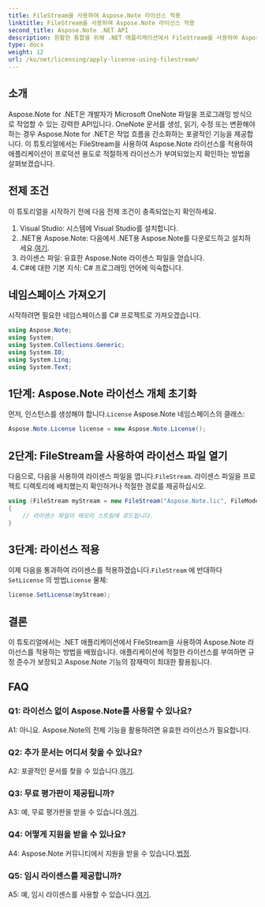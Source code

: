```yaml
---
title: FileStream을 사용하여 Aspose.Note 라이선스 적용
linktitle: FileStream을 사용하여 Aspose.Note 라이선스 적용
second_title: Aspose.Note .NET API
description: 원활한 통합을 위해 .NET 애플리케이션에서 FileStream을 사용하여 Aspose.Note 라이선스를 적용하는 방법을 알아보세요.
type: docs
weight: 12
url: /ko/net/licensing/apply-license-using-filestream/
---
```

## 소개

Aspose.Note for .NET은 개발자가 Microsoft OneNote 파일을 프로그래밍 방식으로 작업할 수 있는 강력한 API입니다. OneNote 문서를 생성, 읽기, 수정 또는 변환해야 하는 경우 Aspose.Note for .NET은 작업 흐름을 간소화하는 포괄적인 기능을 제공합니다. 이 튜토리얼에서는 FileStream을 사용하여 Aspose.Note 라이선스를 적용하여 애플리케이션이 프로덕션 용도로 적절하게 라이선스가 부여되었는지 확인하는 방법을 살펴보겠습니다.

## 전제 조건

이 튜토리얼을 시작하기 전에 다음 전제 조건이 충족되었는지 확인하세요.

1. Visual Studio: 시스템에 Visual Studio를 설치합니다.
2.  .NET용 Aspose.Note: 다음에서 .NET용 Aspose.Note를 다운로드하고 설치하세요.[여기](https://releases.aspose.com/note/net/).
3. 라이센스 파일: 유효한 Aspose.Note 라이센스 파일을 얻습니다.
4. C#에 대한 기본 지식: C# 프로그래밍 언어에 익숙합니다.

## 네임스페이스 가져오기

시작하려면 필요한 네임스페이스를 C# 프로젝트로 가져오겠습니다.

```csharp
using Aspose.Note;
using System;
using System.Collections.Generic;
using System.IO;
using System.Linq;
using System.Text;
```

## 1단계: Aspose.Note 라이선스 개체 초기화

 먼저, 인스턴스를 생성해야 합니다.`License` Aspose.Note 네임스페이스의 클래스:

```csharp
Aspose.Note.License license = new Aspose.Note.License();
```

## 2단계: FileStream을 사용하여 라이선스 파일 열기

 다음으로, 다음을 사용하여 라이센스 파일을 엽니다.`FileStream`. 라이센스 파일을 프로젝트 디렉토리에 배치했는지 확인하거나 적절한 경로를 제공하십시오.

```csharp
using (FileStream myStream = new FileStream("Aspose.Note.lic", FileMode.Open))
{
    // 라이센스 파일이 메모리 스트림에 로드됩니다.
}
```

## 3단계: 라이선스 적용

 이제 다음을 통과하여 라이센스를 적용하겠습니다.`FileStream` 에 반대하다`SetLicense` 의 방법`License` 물체:

```csharp
license.SetLicense(myStream);
```

## 결론

이 튜토리얼에서는 .NET 애플리케이션에서 FileStream을 사용하여 Aspose.Note 라이선스를 적용하는 방법을 배웠습니다. 애플리케이션에 적절한 라이선스를 부여하면 규정 준수가 보장되고 Aspose.Note 기능의 잠재력이 최대한 활용됩니다.

## FAQ

### Q1: 라이선스 없이 Aspose.Note를 사용할 수 있나요?

A1: 아니요. Aspose.Note의 전체 기능을 활용하려면 유효한 라이선스가 필요합니다.

### Q2: 추가 문서는 어디서 찾을 수 있나요?

 A2: 포괄적인 문서를 찾을 수 있습니다.[여기](https://reference.aspose.com/note/net/).

### Q3: 무료 평가판이 제공됩니까?

A3: 예, 무료 평가판을 받을 수 있습니다.[여기](https://releases.aspose.com/).

### Q4: 어떻게 지원을 받을 수 있나요?

 A4: Aspose.Note 커뮤니티에서 지원을 받을 수 있습니다.[법정](https://forum.aspose.com/c/note/28).

### Q5: 임시 라이센스를 제공합니까?

 A5: 예, 임시 라이센스를 사용할 수 있습니다.[여기](https://purchase.aspose.com/temporary-license/).